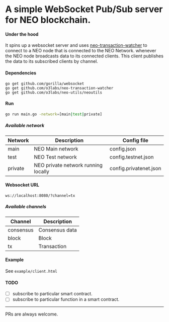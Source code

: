 # A simple WebSocket Pub/Sub server for NEO blockchain.


#### Under the hood
It spins up a websocket server and uses [neo-transaction-watcher](https://github.com/O3Labs/neo-transaction-watcher) to connect to a NEO node that is connected to the NEO Network. whenever the NEO node broadcasts data to its connected clients. This client publishes the data to its subscribed clients by channel. 

#### Dependencies
```
go get github.com/gorilla/websocket
go get github.com/o3labs/neo-transaction-watcher
go get github.com/o3labs/neo-utils/neoutils
```

#### Run
```bash
go run main.go -network=[main|test|private]
```

##### Available network
| Network        | Description | Config file
| ------------- |-------------|-------------|
| main      | NEO Main network | config.json |
| test      | NEO Test network | config.testnet.json |
| private      | NEO private network running locally | config.privatenet.json |


#### Websocket URL
```
ws://localhost:8080/?channel=tx
```

##### Available channels
| Channel        | Description |
| ------------- |-------------|
| consensus      | Consensus data |
| block      | Block |
| tx      | Transaction |


#### Example
See `example/client.html`

#### TODO
- [ ] subscribe to particular smart contract.  
- [ ] subscribe to particular function in a smart contract.  

---

PRs are always welcome.


 
